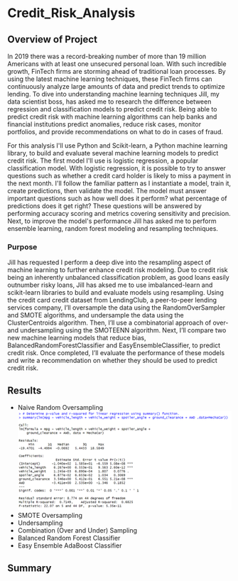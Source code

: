 # Credit_Risk_Analysis

## Overview of Project
In 2019 there was a record-breaking number of more than 19 million Americans with at least one unsecured personal loan. With such incredible growth, FinTech firms are storming ahead of traditional loan processes. By using the latest machine learning techniques, these FinTech firms can continuously analyze large amounts of data and predict trends to optimize lending.  To dive into understanding machine learning techniques Jill, my data scientist boss, has asked me to research the difference between regression and classification models to predict credit risk.  Being able to predict credit risk with machine learning algorithms can help banks and financial institutions predict anomalies, reduce risk cases, monitor portfolios, and provide recommendations on what to do in cases of fraud.    

For this analysis I'll use Python and Scikit-learn, a Python machine learning library, to build and evaluate several machine learning models to predict credit risk.  The first model I'll use is logistic regression, a popular classification model.  With logistic regression, it is possible to try to answer questions such as whether a credit card holder is likely to miss a payment in the next month.  I'll follow the familiar pattern as I instantiate a model, train it, create predictions, then validate the model.  The model must answer important questions such as how well does it perform? what percentage of predictions does it get right?  These questions will be answered by performing accuracy scoring and metrics covering sensitivity and precision.  Next, to improve the model's performance Jill has asked me to perform ensemble learning, random forest modeling and resampling techniques.

### Purpose
Jill has requested I perform a deep dive into the resampling aspect of machine learning to further enhance credit risk modeling.  Due to credit risk being an inherently unbalanced classification problem, as good loans easily outnumber risky loans, Jill has aksed me to use imbalanced-learn and scikit-learn libraries to build and evaluate models using resampling.  Using the credit card credit dataset from LendingClub, a peer-to-peer lending services company, I’ll oversample the data using the RandomOverSampler and SMOTE algorithms, and undersample the data using the ClusterCentroids algorithm. Then, I’ll use a combinatorial approach of over- and undersampling using the SMOTEENN algorithm. Next, I’ll compare two new machine learning models that reduce bias, BalancedRandomForestClassifier and EasyEnsembleClassifier, to predict credit risk. Once completed, I’ll evaluate the performance of these models and write a recommendation on whether they should be used to predict credit risk.

## Results

*  Naive Random Oversampling
![p_value_r_squared](https://raw.githubusercontent.com/JBro-Birds/MechaCar_Statistical_Analysis/master/support_images_read.me/p_value_r_squared.png)
*  SMOTE Oversampling
*  Undersampling
*  Combination (Over and Under) Sampling
*  Balanced Random Forest Classifier
*  Easy Ensemble AdaBoost Classifier


## Summary


 
